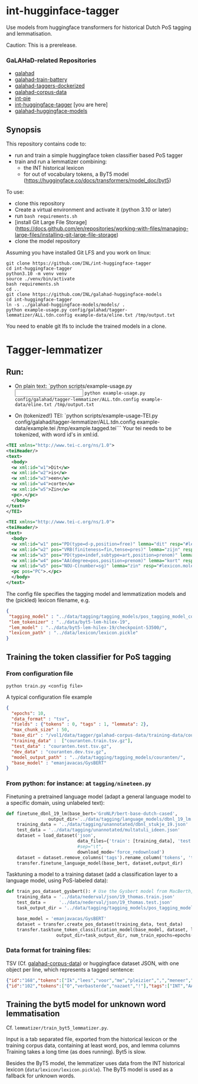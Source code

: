 
# int-hugginface-tagger

Use models from huggingface transformers for historical Dutch PoS tagging and lemmatisation.

Caution: This is a prerelease.

### GaLAHaD-related Repositories
- [galahad](https://github.com/INL/galahad)
- [galahad-train-battery](https://github.com/INL/galahad-train-battery)
- [galahad-taggers-dockerized](https://github.com/INL/galahad-taggers-dockerized)
- [galahad-corpus-data](https://github.com/INL/galahad-corpus-data/)
- [int-pie](https://github.com/INL/int-pie)
- [int-huggingface-tagger](https://github.com/INL/huggingface-tagger) [you are here]
- [galahad-huggingface-models](https://github.com/INL/galahad-huggingface-models)

## Synopsis
This repository contains code to:
* run and train a simple huggingface token classifier based PoS tagger
* train and run a lemmatizer combining:
  * the INT historical lexicon
  * for out of vocabulary tokens, a ByT5 model (https://huggingface.co/docs/transformers/model_doc/byt5)

To use:
* clone this repository
* Create a virtual environment and activate it (python 3.10 or later)
* run `bash requirements.sh`
* [install Git Large File Storage]  (https://docs.github.com/en/repositories/working-with-files/managing-large-files/installing-git-large-file-storage) 
* clone the model repository

Assuming you have installed Git LFS and you work on linux:
```
git clone https://github.com/INL/int-huggingface-tagger
cd int-huggingface-tagger
python3.10 -m venv venv
source ./venv/bin/activate
bash requirements.sh
cd ..
git clone https://github.com/INL/galahad-huggingface-models
cd int-huggingface-tagger
ln -s ../galahad-huggingface-models/models/ .
python example-usage.py config/galahad/tagger-lemmatizer/ALL.tdn.config example-data/eline.txt /tmp/output.txt
```

You need to enable git lfs to include the trained models in a clone.

Tagger-lemmatizer
=================

Run:
----

* On plain text: `python scripts/example-usage.py <configuration file> <input text> <output tsv> 
  ```python example-usage.py config/galahad/tagger-lemmatizer/ALL.tdn.config example-data/eline.txt /tmp/output.txt```

* On (tokenized!) TEI: `python scripts/example-usage-TEI.py config/galahad/tagger-lemmatizer/ALL.tdn.config example-data/example.tei /tmp/example.tagged.tei```
Your tei needs to be tokenized, with word id's in xml:id.


```xml
<TEI xmlns="http://www.tei-c.org/ns/1.0">
<teiHeader/>
<text>
  <body>
  <w xml:id="w1">Dit</w>
  <w xml:id="w2">is</w>
  <w xml:id="w3">een</w>
  <w xml:id="w4">corte</w>
  <w xml:id="w5">Zin</w>
  <pc>.</pc>
  </body>
</text>
</TEI>
```

```xml
<TEI xmlns="http://www.tei-c.org/ns/1.0">
<teiHeader/>
<text>
  <body>
  <w xml:id="w1" pos="PD(type=d-p,position=free)" lemma="dit" resp="#lexicon.molex">Dit</w>
  <w xml:id="w2" pos="VRB(finiteness=fin,tense=pres)" lemma="zijn" resp="#lexicon.molex">is</w>
  <w xml:id="w3" pos="PD(type=indef,subtype=art,position=prenom)" lemma="een" resp="#lexicon.molex">een</w>
  <w xml:id="w4" pos="AA(degree=pos,position=prenom)" lemma="kort" resp="#lexicon.hilex">corte</w>
  <w xml:id="w5" pos="NOU-C(number=sg)" lemma="zin" resp="#lexicon.molex">Zin</w>
  <pc pos="PC">.</pc>
  </body>
</text>
```			

The config file specifies the tagging model and lemmatization models and the (pickled) lexicon filename, e.g.
```json
{
 "tagging_model" : "../data/tagging/tagging_models/pos_tagging_model_combined_gysbert/",
 "lem_tokenizer" : "../data/byt5-lem-hilex-19",
 "lem_model" : "../data/byt5-lem-hilex-19/checkpoint-53500/",
 "lexicon_path" : "../data/lexicon/lexicon.pickle"
}
```

Training the token classifier for PoS tagging
---------------------------------------------

### From configuration file
```
python train.py <config file>
```

A typical configuration file example
```json
{
  "epochs": 10,
  "data_format" : "tsv",
  "fields" : {"tokens" : 0, "tags" : 1, "lemmata": 2},
  "max_chunk_size" : 50,
  "base_dir" : "/vol1/data/tagger/galahad-corpus-data/training-data/couranten/",
  "training_data" :  ["couranten.train.tsv.gz"],
  "test_data" : "couranten.test.tsv.gz",
  "dev_data" : "couranten.dev.tsv.gz",
  "model_output_path" : "../data/tagging/tagging_models/couranten/",
  "base_model" : "emanjavacas/GysBERT"
}
```

### From python: for instance: at `tagging/nineteen.py`

Finetuning a pretrained language model (adapt a general language model to a specific domain, using unlabeled text):
```python
def finetune_dbnl_19_lm(base_bert='GroNLP/bert-base-dutch-cased', 
                output_dir='../data/tagging/language_models/dbnl_19_lm'):
    training_data = '../data/tagging/unannotated/dbnl_stukje_19.json'
    test_data = '../data/tagging/unannotated/multatuli_ideen.json'
    dataset = load_dataset('json',
                           data_files={'train': [training_data], 'test': test_data},
                           #sep="\t",
                           download_mode='force_redownload')
    dataset = dataset.remove_columns('tags').rename_column('tokens', 'text')
    transfer.finetune_language_model(base_bert, dataset,output_dir)

```


Tasktuning a model to a training dataset (add a classification layer to a language model, using PoS-labeled data):
```python
def train_pos_dataset_gysbert(): # Use the Gysbert model from MacBerth, best results for now
    training_data = '../data/nederval/json/19_thomas.train.json'
    test_data =     '../data/nederval/json/19_thomas.test.json'
    task_output_dir = '../data/tagging/tagging_models/pos_tagging_model_19_gysbert'

    base_model = 'emanjavacas/GysBERT'
    dataset = transfer.create_pos_dataset(training_data, test_data)
    transfer.tasktune_token_classification_model(base_model, dataset, label_column_name='label', 
                   output_dir=task_output_dir, num_train_epochs=epochs())
``` 

### Data format for training files:
  TSV (Cf. [galahad-corpus-data](https://github.com/INL/galahad-corpus-data/)) or huggingface dataset JSON, with one object per line, which represents a tagged sentence:

```json
{"id":"168","tokens":["Ik","lees","voor","me","pleizier",",","meneer",",","als","ik","lees","."],"tags":["PD(type=pers,position=free)","VRB(finiteness=fin,tense=pres)","ADP(type=pre)","PD(type=poss,position=prenom)","NOU-C(number=sg)","LET","NOU-C(number=sg)","LET","CONJ(type=sub)","PD(type=pers,position=free)","VRB(finiteness=fin,tense=pres)","LET"]}
{"id":"102","tokens":["O","verbasterde","nazaet","!"],"tags":["INT","AA(degree=pos,position=prenom)","NOU-C(number=sg)","LET"]}
```




Training the byt5 model for unknown word lemmatisation
------------------------------------------------------

Cf. `lemmatizer/train_byt5_lemmatizer.py`.

Input is a tab separated file, exported from the historical lexicon or the training corpus data, containing at least word, pos, and lemma columns 
Training takes a long time (as does running). Byt5 is slow.

Besides the ByT5 model, the lemmatizer uses data from the INT historical lexicon (`data/lexicon/lexicon.pickle`).
The ByT5 model is used as a fallback for unknown words.
